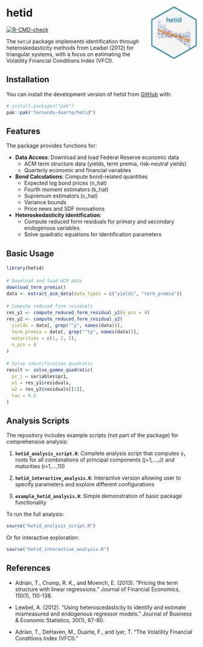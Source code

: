 
<!-- README.md is generated from README.Rmd. Please edit that file -->

# hetid <img src="man/figures/logo.png" align="right" height="139" alt="" />

<!-- badges: start -->

[![R-CMD-check](https://github.com/fernando-duarte/hetid/actions/workflows/R-CMD-check.yaml/badge.svg)](https://github.com/fernando-duarte/hetid/actions/workflows/R-CMD-check.yaml)
<!-- badges: end -->

The `hetid` package implements identification through heteroskedasticity
methods from Lewbel (2012) for triangular systems, with a focus on
estimating the Volatility Financial Conditions Index (VFCI).

## Installation

You can install the development version of hetid from
[GitHub](https://github.com/) with:

``` r
# install.packages("pak")
pak::pak("fernando-duarte/hetid")
```

## Features

The package provides functions for:

- **Data Access**: Download and load Federal Reserve economic data
  - ACM term structure data (yields, term premia, risk-neutral yields)
  - Quarterly economic and financial variables
- **Bond Calculations**: Compute bond-related quantities
  - Expected log bond prices (n_hat)
  - Fourth moment estimators (k_hat)
  - Supremum estimators (c_hat)
  - Variance bounds
  - Price news and SDF innovations
- **Heteroskedasticity Identification**:
  - Compute reduced form residuals for primary and secondary endogenous
    variables
  - Solve quadratic equations for identification parameters

## Basic Usage

``` r
library(hetid)

# Download and load ACM data
download_term_premia()
data <- extract_acm_data(data_types = c("yields", "term_premia"))

# Compute reduced form residuals
res_y1 <- compute_reduced_form_residual_y1(n_pcs = 4)
res_y2 <- compute_reduced_form_residual_y2(
  yields = data[, grep("^y", names(data))],
  term_premia = data[, grep("^tp", names(data))],
  maturities = c(1, 2, 5),
  n_pcs = 4
)

# Solve identification quadratic
result <- solve_gamma_quadratic(
  pc_j = variables$pc1,
  w1 = res_y1$residuals,
  w2 = res_y2$residuals[[1]],
  tau = 0.5
)
```

## Analysis Scripts

The repository includes example scripts (not part of the package) for
comprehensive analysis:

1.  **`hetid_analysis_script.R`**: Complete analysis script that
    computes γ₁ roots for all combinations of principal components
    (j=1,…,J) and maturities (i=1,…,10)

2.  **`hetid_interactive_analysis.R`**: Interactive version allowing
    user to specify parameters and explore different configurations

3.  **`example_hetid_analysis.R`**: Simple demonstration of basic
    package functionality

To run the full analysis:

``` r
source("hetid_analysis_script.R")
```

Or for interactive exploration:

``` r
source("hetid_interactive_analysis.R")
```

## References

- Adrian, T., Crump, R. K., and Moench, E. (2013). “Pricing the term
  structure with linear regressions.” Journal of Financial Economics,
  110(1), 110-138.

- Lewbel, A. (2012). “Using heteroscedasticity to identify and estimate
  mismeasured and endogenous regressor models.” Journal of Business &
  Economic Statistics, 30(1), 67-80.

- Adrian, T., DeHaven, M., Duarte, F., and Iyer, T. “The Volatility
  Financial Conditions Index (VFCI).”
